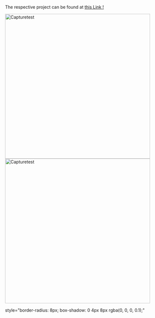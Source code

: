 The respective project can be found at [this Link !](https://github.com/Eamateli/for_testing_only.git)

<img width="474" alt="Capturetest" src="https://github.com/Eamateli/Eamateli-JS-React-Web-Development-Projects/assets/48600509/95323623-67eb-47ea-9306-ac230f832f3a">
<img width="474" alt="Capturetest" src="https://github.com/Eamateli/Eamateli-JS-React-Web-Development-Projects/assets/48600509/95323623-67eb-47ea-9306-ac230f832f3a">



style="border-radius: 8px; box-shadow: 0 4px 8px rgba(0, 0, 0, 0.1);"
